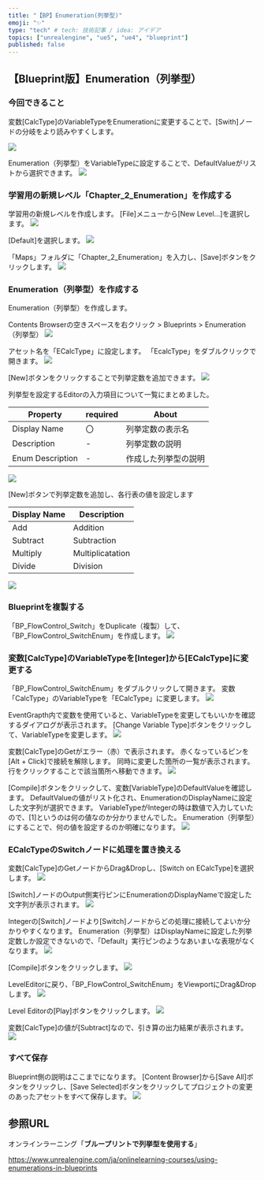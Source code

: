 ```yaml
---
title: "【BP】Enumeration(列挙型)"
emoji: "✨"
type: "tech" # tech: 技術記事 / idea: アイデア
topics: ["unrealengine", "ue5", "ue4", "blueprint"]
published: false
---
```


## 【Blueprint版】Enumeration（列挙型）

### 今回できること
変数[CalcType]のVariableTypeをEnumerationに変更することで、[Swith]ノードの分岐をより読みやすくします。

![](/images/books/ue5_starter_cpp_and_bp_001/chap_02_bp-enumeration/2022-01-24-10-35-50.png)

Enumeration（列挙型）をVariableTypeに設定することで、DefaultValueがリストから選択できます。
![](/images/books/ue5_starter_cpp_and_bp_001/chap_02_bp-enumeration/2022-01-24-10-37-33.png)

### 学習用の新規レベル「Chapter_2_Enumeration」を作成する

学習用の新規レベルを作成します。
[File]メニューから[New Level…]を選択します。
![](/images/books/ue5_starter_cpp_and_bp_001/chap_02_bp-enumeration/2022-01-24-08-49-02.png)

[Default]を選択します。
![](/images/books/ue5_starter_cpp_and_bp_001/chap_02_bp-enumeration/2022-01-24-08-49-18.png)

「Maps」フォルダに「Chapter_2_Enumeration」を入力し、[Save]ボタンをクリックします。
![](/images/books/ue5_starter_cpp_and_bp_001/chap_02_bp-enumeration/2022-01-24-08-52-19.png)


### Enumeration（列挙型）を作成する

Enumeration（列挙型）を作成します。

Contents Browserの空きスペースを右クリック > Blueprints > Enumeration（列挙型）
![](/images/books/ue5_starter_cpp_and_bp_001/chap_02_bp-enumeration/2022-01-24-09-04-13.png)

アセット名を「ECalcType」に設定します。
「EcalcType」をダブルクリックで開きます。
![](/images/books/ue5_starter_cpp_and_bp_001/chap_02_bp-enumeration/2022-01-24-09-05-38.png)


[New]ボタンをクリックすることで列挙定数を追加できます。
![](/images/books/ue5_starter_cpp_and_bp_001/chap_02_bp-enumeration/2022-01-24-09-15-13.png)

列挙型を設定するEditorの入力項目について一覧にまとめました。

| Property         | required | About                |
| ---------------- | -------- | -------------------- |
| Display Name     | 〇       | 列挙定数の表示名     |
| Description      | -        | 列挙定数の説明       |
| Enum Description | -        | 作成した列挙型の説明 |

![](/images/books/ue5_starter_cpp_and_bp_001/chap_02_bp-enumeration/2022-01-24-09-22-33.png)

[New]ボタンで列挙定数を追加し、各行表の値を設定します

| Display Name | Description      |
| ------------ | ---------------- |
| Add          | Addition         |
| Subtract     | Subtraction      |
| Multiply     | Multiplicatation |
| Divide       | Division         |

![](/images/books/ue5_starter_cpp_and_bp_001/chap_02_bp-enumeration/2022-01-24-09-24-23.png)

### Blueprintを複製する

「BP_FlowControl_Switch」をDuplicate（複製）して、「BP_FlowControl_SwitchEnum」を作成します。
![](/images/books/ue5_starter_cpp_and_bp_001/chap_02_bp-enumeration/2022-01-24-09-01-54.png)


### 変数[CalcType]のVariableTypeを[Integer]から[ECalcType]に変更する

「BP_FlowControl_SwitchEnum」をダブルクリックして開きます。
変数「CalcType」のVariableTypeを「ECalcType」に変更します。
![](/images/books/ue5_starter_cpp_and_bp_001/chap_02_bp-enumeration/2022-01-24-09-48-38.png)

EventGrapth内で変数を使用ていると、VariableTypeを変更してもいいかを確認するダイアログが表示されます。
[Change Variable Type]ボタンをクリックして、VariableTypeを変更します。
![](/images/books/ue5_starter_cpp_and_bp_001/chap_02_bp-enumeration/2022-01-24-09-53-09.png)

変数[CalcType]のGetがエラー（赤）で表示されます。
赤くなっているピンを[Alt + Click]で接続を解除します。
同時に変更した箇所の一覧が表示されます。行をクリックすることで該当箇所へ移動できます。
![](/images/books/ue5_starter_cpp_and_bp_001/chap_02_bp-enumeration/2022-01-24-09-55-09.png)

[Compile]ボタンをクリックして、変数[VariableType]のDefaultValueを確認します。
DefaultValueの値がリスト化され、EnumerationのDisplayNameに設定した文字列が選択できます。
VariableTypeがIntegerの時は数値で入力していたので、[1]というのは何の値なのか分かりませんでした。
Enumeration（列挙型）にすることで、何の値を設定するのか明確になります。
![](/images/books/ue5_starter_cpp_and_bp_001/chap_02_bp-enumeration/2022-01-24-10-11-31.png)

### ECalcTypeのSwitchノードに処理を置き換える

変数[CalcType]のGetノードからDrag&Dropし、[Switch on ECalcType]を選択します。
![](/images/books/ue5_starter_cpp_and_bp_001/chap_02_bp-enumeration/2022-01-24-09-59-42.png)

[Switch]ノードのOutput側実行ピンにEnumerationのDisplayNameで設定した文字列が表示されます。
![](/images/books/ue5_starter_cpp_and_bp_001/chap_02_bp-enumeration/2022-01-24-10-01-22.png)

Integerの[Switch]ノードより[Switch]ノードからどの処理に接続してよいか分かりやすくなります。
Enumeration（列挙型）はDisplayNameに設定した列挙定数しか設定できないので、「Default」実行ピンのようなあいまいな表現がなくなります。
![](/images/books/ue5_starter_cpp_and_bp_001/chap_02_bp-enumeration/2022-01-24-10-03-46.png)

[Compile]ボタンをクリックします。
![](/images/books/ue5_starter_cpp_and_bp_001/chap_02_bp-enumeration/2022-01-24-10-20-57.png)

LevelEditorに戻り、「BP_FlowControl_SwitchEnum」をViewportにDrag&Dropします。
![](/images/books/ue5_starter_cpp_and_bp_001/chap_02_bp-enumeration/2022-01-24-10-19-33.png)

Level Editorの[Play]ボタンをクリックします。
![](/images/books/ue5_starter_cpp_and_bp_001/chap_02_bp-enumeration/2022-01-24-10-21-20.png)

変数[CalcType]の値が[Subtract]なので、引き算の出力結果が表示されます。
![](/images/books/ue5_starter_cpp_and_bp_001/chap_02_bp-enumeration/2022-01-24-10-21-59.png)

### すべて保存
Blueprint側の説明はここまでになります。
[Content Browser]から[Save All]ボタンをクリックし、[Save Selected]ボタンをクリックしてプロジェクトの変更のあったアセットをすべて保存します。
![](/images/books/ue5_starter_cpp_and_bp_001/chap_02_bp-enumeration/2022-01-24-10-31-44.png)


## 参照URL

オンラインラーニング「**ブループリントで列挙型を使用する**」

https://www.unrealengine.com/ja/onlinelearning-courses/using-enumerations-in-blueprints

